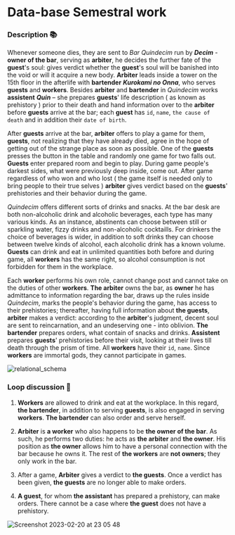# Data-base Semestral work
### Description 📚

Whenever someone dies, they are sent to *Bar Quindecim* run by ***Decim*** - **owner of the bar**, serving as **arbiter**, he decides the further fate of the **guest**'s soul: gives verdict whether the **guest**'s soul will be banished into the void or will it acquire a new body. **Arbiter** leads inside a tower on the 15th floor in the afterlife with **bartender** ***Kurokami no Onna***, who serves **guests** and **workers**. Besides **arbiter** and **bartender** in *Quindecim* works **assistent** ***Quin*** – she prepares **guests**' life description ( as known as prehistory ) prior to their death and hand information over to the **arbiter** before **guests** arrive at the bar; each **guest** has `id`, `name`, `the cause of death` and in addition their `date of birth`.

After **guests** arrive at the bar, **arbiter** offers to play a game for them, **guests**, not realizing that they have already died, agree in the hope of getting out of the strange place as soon as possible. One of the **guests** presses the button in the table and randomly one game for two falls out. **Guests** enter prepared room and begin to play. During game people's darkest sides, what were previously deep inside, come out. After game regardless of who won and who lost ( the game itself is needed only to bring people to their true selves ) **arbiter** gives verdict based on the **guests**' prehistories and their behavior during the game.

*Quindecim* offers different sorts of drinks and snacks. At the bar desk are both non-alcoholic drink and alcoholic beverages, each type has many various kinds. As an instance, abstinents can choose between still or sparkling water, fizzy drinks and non-alcoholic cocktaills. For drinkers the choice of beverages is wider, in addition to soft drinks they can choose between twelve kinds of alcohol, each alcoholic drink has a known volume. **Guests** can drink and eat in unlimited quantities both before and during game, all **workers** has the same right, so alcohol consumption is not forbidden for them in the workplace.

Each **worker** performs his own role, cannot change post and cannot take on the duties of other **workers**. **The arbiter** owns the bar, as **owner** he has admittance to information regarding the bar, draws up the rules inside *Quindecim*, marks the people's behavior during the game, has access to their prehistories; thereafter, having full information about **the guests**, **arbiter** makes a verdict: according to the **arbiter**'s judgment, decent soul are sent to reincarnation, and an undeserving one - into oblivion. **The bartender** prepares orders, what contain of snacks and drinks. **Assistent** prepares **guests**' prehistories before their visit, looking at their lives till death through the prism of time. All **workers** have their `id`, `name`. Since **workers** are immortal gods, they cannot participate in games.

![relational_schema](https://github.com/caitlon/data-base-semestral-work/assets/85711789/64337f60-31e8-4dfc-af6a-1e48eea97594)


### Loop discussion 🔁


1. **Workers** are allowed to drink and eat at the workplace. In this regard, **the bartender**, in addition to serving **guests**, is also engaged in serving **workers**. **The bartender** can also order and serve herself.

2. **Arbiter** is **a worker** who also happens to be **the owner of the bar**. As such, he performs two duties: he acts as **the arbiter** and **the owner**. His position as **the owner** allows him to have a personal connection with the bar because he owns it. The rest of **the workers** are **not owners**; they only work in the bar.

3. After a game, **Arbiter** gives a verdict to **the guests**. Once a verdict has been given, **the guests** are no longer able to make orders.

4. **A guest**, for whom **the assistant** has prepared a prehistory, can make orders. There cannot be a case where **the guest** does not have a prehistory.

![Screenshot 2023-02-20 at 23 05 48](https://user-images.githubusercontent.com/85711789/220205301-0c7b6f2c-89f1-4a2f-8bab-dbf28d9d3594.png)
